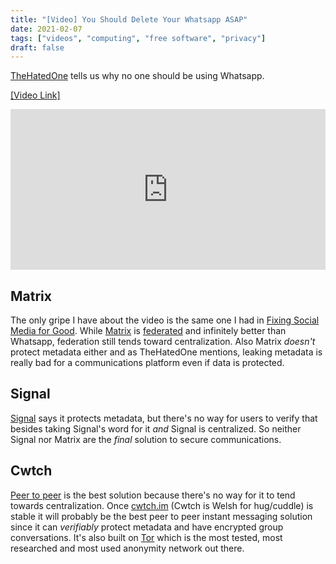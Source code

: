 ```yaml
---
title: "[Video] You Should Delete Your Whatsapp ASAP"
date: 2021-02-07
tags: ["videos", "computing", "free software", "privacy"]
draft: false
---
```

[TheHatedOne](https://invidious.snopyta.org/channel/UCjr2bPAyPV7t35MvcgT3W8Q) tells us why no one should be using Whatsapp.<!--more-->

[[Video Link]](https://invidious.snopyta.org/watch?v=shpiVm1qpnw&dark_mode=true&autoplay=1)
<div style="position: relative; width: 100%; height: 0; padding-bottom: 51%;">
  <iframe style="position: absolute; width: 100%; height: 100%; left: 0; top: 0;" src="https://invidious.snopyta.org/embed/shpiVm1qpnw" frameborder="0" sandbox allowfullscreen="true" referrerpolicy="no-referrer"></iframe>
</div>

## Matrix
The only gripe I have about the video is the same one I had in [Fixing Social Media for Good](/video-fixing-social-media-for-good). While [Matrix](https://matrix.org/) is [federated](https://en.wikipedia.org/wiki/Federation_%28information_technology%29) and infinitely better than Whatsapp, federation still tends toward centralization. Also Matrix _doesn't_ protect metadata either and as TheHatedOne mentions, leaking metadata is really bad for a communications platform even if data is protected.

## Signal
[Signal](https://www.signal.org/) says it protects metadata, but there's no way for users to verify that besides taking Signal's word for it _and_ Signal is centralized. So neither Signal nor Matrix are the _final_ solution to secure communications.

## Cwtch
[Peer to peer](https://en.wikipedia.org/wiki/Peer-to-peer) is the best solution because there's no way for it to tend towards centralization. Once [cwtch.im](https://cwtch.im/) (Cwtch is Welsh for hug/cuddle) is stable it will probably be the best peer to peer instant messaging solution since it can _verifiably_ protect metadata and have encrypted group conversations. It's also built on [Tor](https://en.wikipedia.org/wiki/Tor_%28anonymity_network%29) which is the most tested, most researched and most used anonymity network out there.
